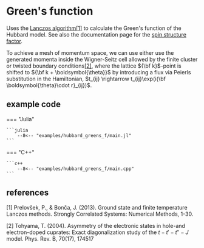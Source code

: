 # Green's function

Uses the [Lanczos algorithm](../documentation/algorithms/eigvals_lanczos.md)[[1]](#1) to calculate the Green's function of the Hubbard model. See also the documentation page for the [spin structure factor](spinhalf_chain_structure_factor.md).

To achieve a mesh of momentum space, we can use either use the generated momenta inside the Wigner-Seitz cell allowed by the finite cluster or twisted boundary conditions[[2]](#2), where the lattice ${\bf k}$-point is shifted to ${\bf k + \boldsymbol{\theta}}$ by introducing a flux via Peierls substitution in the Hamiltonian, $t_{ij} \rightarrow t_{ij}\exp(i{\bf \boldsymbol{\theta}\cdot r}_{ij})$.

## example code

=== "Julia"

    ```julia
        --8<-- "examples/hubbard_greens_f/main.jl"
    ```

=== "C++"

    ```c++
        --8<-- "examples/hubbard_greens_f/main.cpp"
    ```

## references
<a id="1">[1]</a> 
Prelovšek, P., & Bonča, J. (2013). Ground state and finite temperature Lanczos methods. Strongly Correlated Systems: Numerical Methods, 1-30.

<a id="2">[2]</a>
Tohyama, T. (2004). Asymmetry of the electronic states in hole-and electron-doped cuprates: Exact diagonalization study of the $t-t′-t ″-J$ model. Phys. Rev. B, 70(17), 174517